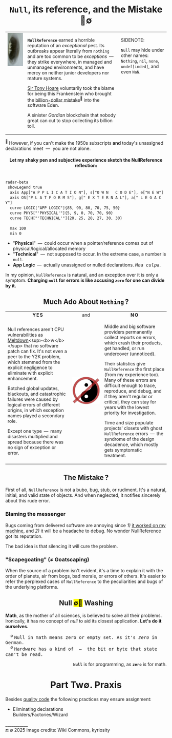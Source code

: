 <h1 align="center"><code>Null</code>, its reference, and the Mistake<br />🔎&empty;</h1>

<table><tr valign="top"><td><picture><img alt="&thinsp; Monticello-Dam drain hole" src="../../../../_rsc/_img/photo/build/Monticello-Dam-drain-rot90.jpg" /></picture>
</td><td>

**`NullReference`** earned a horrible reputation of an _exceptional_ pest. Its outbreaks appear literally from `nothing` and are too common to be _exceptions_ &thinsp;&mdash;&thinsp; 
they strike everywhere, in managed and unmanaged environments, and have mercy on neither junior developers nor mature systems.

[Sir Tony Hoare](../../quotes/README+/contributors/README.md#tony-hoare) voluntarily took the blame for being this Frankenstein who brought the 
[billion-dollar mistake](https://www.infoq.com/presentations/Null-References-The-Billion-Dollar-Mistake-Tony-Hoare/)<sup>🎥</sup> into the software Eden. 

A sinister _Gordian_ blockchain that nobody great can cut to stop collecting its billion toll.
  
</td><td>

SIDENOTE:

`Null` may hide under other names: `Nothing`, `nil`, `none`, `undef[inded]`, and even `NaN`.
  
</td></tr></table>

<sup>🎥</sup> However, if you can't make the 1950s subscripts **and** today's unassigned declarations meet &nbsp;&mdash;&nbsp; you are not alone. 

<h4 align="center">Let my shaky pen and subjective experience sketch the NullReference reflection:</h4>

```mermaid

radar-beta
 showLegend true
  axis App["A P P L I C A T I O N"], s["O W N   C O D E"], e["N E W"]
  axis OS["P L A T F O R M S"], g[" E X T E R N A L"], a[" L E G A C Y"]
  curve LOGIC["APP LOGIC"]{85, 90, 80, 70, 75, 50}
  curve PHYS["'PHYSICAL'"]{5, 9, 0, 70, 70, 90}
  curve TECH["'TECHNICAL'"]{20, 25, 20, 27, 30, 30}

  max 100
  min 0
```

* "**Physical**" &thinsp;&mdash;&thinsp; could occur when a pointer/reference comes out of physical/logical/allocated memory
* "**Technical**" &thinsp;&mdash;&thinsp; not supposed to occur. In the extreme case, a number is `null`.
* **App Logic** &thinsp;&mdash;&thinsp; actually unassigned or nulled declarations. _<samp>Mea culpa</samp>_.

In my opinion, `NullReference` is natural, and an exception over it is only a symptom. **Charging `null` for errors is like accusing `zero` for one can divide by it.**

<h2 align="center">Much Ado About <code>Nothing</code>&thinsp;?</h2>

<table><tr></tr><tr align="center"><td width="40%"><b>Y&thinsp;E&thinsp;S</b></td><td width="20%" >and</td><td width="40%" ><b>N&thinsp;O</b></td>
</tr><tr valign="center"><td>
  
Null references aren't CPU vulnerabilities as [Meltdown](https://en.wikipedia.org/wiki/Meltdown_(security_vulnerability))<sup><b>w</b></sup> that no software patch can fix. 
It's not even a peer to the Y2K problem, which stemmed from the explicit negligence to eliminate with explicit enhancement.

Botched global updates, blackouts, and catastrophic failures were caused by logical errors of different origins, in which exception names played a secondary role. 

Except one type &thinsp;&mdash;&thinsp; many disasters multiplied and spread because there was no sign of exception or error.
  
</td><td><picture><img alt="&nbsp; Yin&Yang under null sign" src="../../../../_rsc/_img/signs/YinYangNull.png" /></picture></picture></td><td>

Middle and big software providers permanently collect reports on errors, which crash their products, get handled, or run undercover (unnoticed).

Their statistics give `NullReference` the first place (from my experience too). 
Many of these errors are difficult enough to trace, reproduce, and debug, and if they aren't regular or critical, they can stay for years with the lowest priority for investigation.

Time and size populate projects' closets with ghost `NullReference` errors &thinsp;&mdash;&thinsp; the syndrome of the design decadence, which mostly gets symptomatic treatment.

</td></tr></table>

<h2 align="center">The Mistake&thinsp;?</h2>

First of all, `NullReference` is not a bubo, bug, stub, or rudiment. It's a natural, initial, and valid state of objects. And when neglected, it notifies sincerely about this rude error.

### Blaming the messenger

Bugs coming from delivered software are annoying since _1)_ [it worked on my machine](../../memes/README+/polyptych_works.md), and _2)_ it will be a headache to debug. No wonder NullReference got its reputation.

The bad idea is that silencing it will cure the problem.

### "Scapegoating" (≠ Goatscaping) 

When the source of a problem isn't evident, it's a time to explain it with the order of planets, air from bogs, bad morale, or errors of others. 
It's easier to refer the perplexed cases of `NullReference` to the peculiarities and bugs of the underlying platforms.

<h2 align="center">Null <mark>&empty;🚿</mark> Washing</h2>

**Math**, as the mother of all sciences, is believed to solve all their problems. Ironically, it has no concept of _null_ to aid its closest application. **Let's do it ourselves.**

&nbsp; &nbsp; <sup>&empty;</sup> <samp>Null in math means zero or empty set. As it's _zero_ in German.</samp>\
&nbsp; &nbsp; <sup>&empty;</sup> <samp>Hardware has a kind of &thinsp;&mdash;&thinsp; the bit or byte that state can't be read.</samp>

<p dir="rtl">.<b><code>Null</code></b> is for programming, as <code><b>zero</b></code> is for math</p>

<h1 align = "center">Part Tw&empty;. Praxis</h1>
 
Besides [quality code](../../../../software/QA/README+/code-quality.md) the following practices may ensure assignment:

+ Eliminating declarations\
Builders/Factories/Wizard

\___________\
🔚 &empty; 2025  image credits: Wiki Commons, kyriosity
